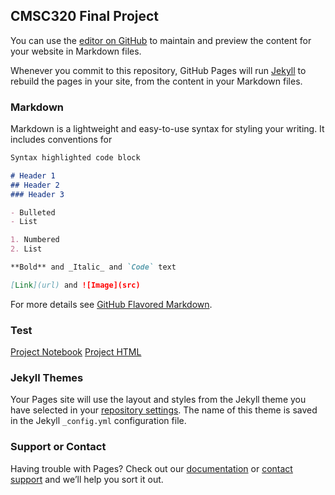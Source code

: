 ## CMSC320 Final Project

You can use the [editor on GitHub](https://github.com/awei5985/awei5985.github.io/edit/master/README.md) to maintain and preview the content for your website in Markdown files.

Whenever you commit to this repository, GitHub Pages will run [Jekyll](https://jekyllrb.com/) to rebuild the pages in your site, from the content in your Markdown files.

### Markdown

Markdown is a lightweight and easy-to-use syntax for styling your writing. It includes conventions for

```markdown
Syntax highlighted code block

# Header 1
## Header 2
### Header 3

- Bulleted
- List

1. Numbered
2. List

**Bold** and _Italic_ and `Code` text

[Link](url) and ![Image](src)
```

For more details see [GitHub Flavored Markdown](https://guides.github.com/features/mastering-markdown/).

### Test
[Project Notebook](https://github.com/awei5985/awei5985.github.io/blob/master/Project4.ipynb)
[Project HTML](https://github.com/awei5985/awei5985.github.io/blob/master/Project4.html) 


### Jekyll Themes

Your Pages site will use the layout and styles from the Jekyll theme you have selected in your [repository settings](https://github.com/awei5985/awei5985.github.io/settings). The name of this theme is saved in the Jekyll `_config.yml` configuration file.

### Support or Contact

Having trouble with Pages? Check out our [documentation](https://help.github.com/categories/github-pages-basics/) or [contact support](https://github.com/contact) and we’ll help you sort it out.
